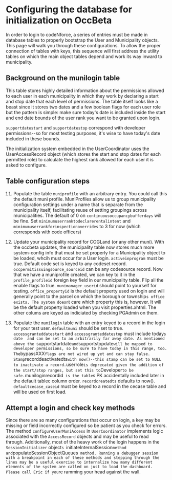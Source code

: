 # Configuring the database for initialization on OccBeta

In order to login to codeNforce, a series of entries must be made in database tables to properly bootstrap the User and Municipality objects. This page will walk you through these configurations. To allow the proper connection of tables with keys, this sequence will first address the utility tables on which the main object tables depend and work its way inward to municipality.

## Background on the munilogin table
This table stores highly detailed information about the permissions allowed to each user in each municipality in which they work by declaring a start and stop date that each level of permissions. The table itself looks like a beast since it stores two dates and a few boolean flags for each user role but the pattern is simple: make sure today's date is included inside the start and end date bounds of the user rank you want to be granted upon login. 

`supportdatestart` and `supportdatestop` correspond with developer permissions--so for most testing purposes, it's wise to have today's date included in these bounds.

The initialization system embedded in the UserCoordinator uses the UserAccessRecord object (which stores the start and stop dates for each permitted role) to calculate the highest rank allowed for each user it is asked to configure. 

## Table configuration steps 

11. Populate the table `muniprofile` with an arbitrary entry. You could call this the default muni profile. MuniProfiles allow us to group municipality configuration settings under a name that is separate from the municipality itself, facilitating reuse of setting groupings across municipalities. The default of 0 on `continuousoccupancybufferdays` will be fine. Set `minimumuserranktodeclarerentalintent` and `minimumuserrankforinspectionoverrides` to 3 for now (which corresponds with code officers)

11. Update your municipality record for COGLand (or any other muni). With the occbeta updates, the municipality table now stores much more system-config info that must be set properly for a Municipality object to be loaded, whcih must occur for a User login. `activeinprogram` must be true. Default code set is keyed to any codeset record. `occpermitissuingsource_sourceid` can be any codesource record. Now that we have a muniprofile created, we can key to it in the `profile_profileid` foreign key field in our municipality table. Flip all the enable flags to true. `munimanager_userid` should point to yourself for testing. `office_propertyid` is the default property used on login and will generally point to the parcel on which the borough or township`s office exists. The system doesn`t care which property this is, however. It will be the default property loaded when you visit properties.xhtml. The other colums are keyed as indiciated by checking PGAdmin on them.

11. Populate the `munilogin` table with an entry keyed to a record in the login for your test user. `defaultmuni` should be set to true. `accessgranteddatestart` and `accessgranteddatestop` must include today`s date  and can be set to an arbitrarily far away date. As mentioned above the `supportstartdate` and `supportstopdate` will be mapped to developer permissions, so be sure to have today in this range, too. The `bypassXXX` flags are not wired up yet and can stay false. Stamp `recorddeactivatedts` with now()--this stamp can be set to NULL to inactivate a record. `userrole` is deprecated given the addition of the start/stop ranges, but set this to `Developer` to be safe. `muniloginrecordid` is the table`s PK accidentally included later in the default tablec column order. `recordcreatedts` defaults to now(). `defaultcecase_caseid` must be keyed to a record in the cecase table and will be used on first load.

## Attempt a login and check key methods
Since there are so many configurations that occur on login, a key may be missing or field incorrectly configured so be patient as you check for errors. The method `configureUserMuniAccess` in `UserCoordinator` implements logic associated with the `AccessRecord` objects and may be useful to read through. Additionally, most of the heavy work of the login happens in the `SessionInitializer` object`s `initiateInternalSession` method and `populateSessionObjectQueues` method. Running a debugger session with a breakpoint in each of these methods and stepping through the lines may be a useful exercise to internalize how many different elements of the system are called on just to load the dashboard. Please call Eric if you`re ramming your head against the wall. 



